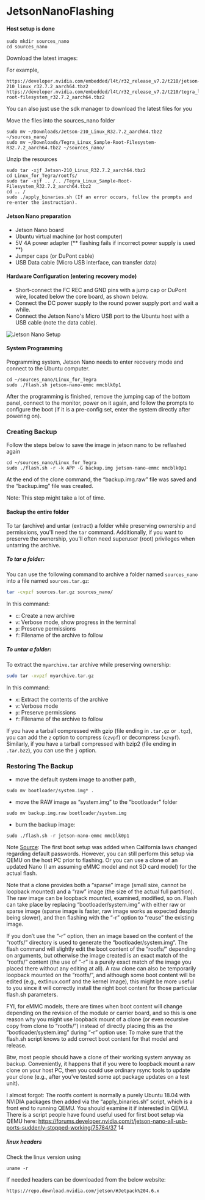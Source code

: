 # JetsonNanoFlashing

####  Host setup is done
```
sudo mkdir sources_nano
cd sources_nano
```

Download the latest images:

For example,
```
https://developer.nvidia.com/embedded/l4t/r32_release_v7.2/t210/jetson-210_linux_r32.7.2_aarch64.tbz2
https://developer.nvidia.com/embedded/l4t/r32_release_v7.2/t210/tegra_linux_sample-root-filesystem_r32.7.2_aarch64.tbz2
```

You can also just use the sdk manager to download the latest files for you

Move the files into the sources_nano folder
```
sudo mv ~/Downloads/Jetson-210_Linux_R32.7.2_aarch64.tbz2 ~/sources_nano/            
sudo mv ~/Downloads/Tegra_Linux_Sample-Root-Filesystem-R32.7.2_aarch64.tbz2 ~/sources_nano/  
```

Unzip the resources
```
sudo tar -xjf Jetson-210_Linux_R32.7.2_aarch64.tbz2
cd Linux_for_Tegra/rootfs/       
sudo tar -xjf .. /.. /Tegra_Linux_Sample-Root-Filesystem_R32.7.2_aarch64.tbz2
cd .. /
sudo ./apply_binaries.sh (If an error occurs, follow the prompts and re-enter the instruction). 
```

#### Jetson Nano preparation
- Jetson Nano board
- Ubuntu virtual machine (or host computer)
- 5V 4A power adapter (** flashing fails if incorrect power supply is used **)
- Jumper caps (or DuPont cable)
- USB Data cable (Micro USB interface, can transfer data)
#### Hardware Configuration (entering recovery mode)
- Short-connect the FC REC and GND pins with a jump cap or DuPont wire, located below the core board, as shown below.
- Connect the DC power supply to the round power supply port and wait a while.
- Connect the Jetson Nano's Micro USB port to the Ubuntu host with a USB cable (note the data cable).

![Jetson Nano Setup](https://www.waveshare.com/w/upload/2/2f/Jetson-nano-Force_recovery2-watermark.png)
      
#### System Programming
Programming system, Jetson Nano needs to enter recovery mode and connect to the Ubuntu computer.

```
cd ~/sources_nano/Linux_for_Tegra
sudo ./flash.sh jetson-nano-emmc mmcblk0p1
```
After the programming is finished, remove the jumping cap of the bottom panel, connect to the monitor, power on it again, and follow the prompts to configure the boot (if it is a pre-config set, enter the system directly after powering on).







### Creating Backup
Follow the steps below to save the image in jetson nano to be reflashed again 
```
cd ~/sources_nano/Linux_for_Tegra
sudo ./flash.sh -r -k APP -G backup.img jetson-nano-emmc mmcblk0p1
```
At the end of the clone command, the “backup.img.raw” file was saved and the “backup.img” file was created.

Note: This step might take a lot of time.

#### Backup the entire folder
To tar (archive) and untar (extract) a folder while preserving ownership and permissions, you'll need the `tar` command. Additionally, if you want to preserve the ownership, you'll often need superuser (root) privileges when untarring the archive.

##### To tar a folder:

You can use the following command to archive a folder named `sources_nano` into a file named `sources.tar.gz`:

```bash
tar -cvpzf sources.tar.gz sources_nano/
```

In this command:

- `c`: Create a new archive
- `v`: Verbose mode, show progress in the terminal
- `p`: Preserve permissions
- `f`: Filename of the archive to follow

##### To untar a folder:

To extract the `myarchive.tar` archive while preserving ownership:

```bash
sudo tar -xvpzf myarchive.tar.gz
```

In this command:

- `x`: Extract the contents of the archive
- `v`: Verbose mode
- `p`: Preserve permissions
- `f`: Filename of the archive to follow

If you have a tarball compressed with gzip (file ending in `.tar.gz` or `.tgz`), you can add the `z` option to compress (`czvpf`) or decompress (`xzvpf`). Similarly, if you have a tarball compressed with bzip2 (file ending in `.tar.bz2`), you can use the `j` option.



### Restoring The Backup

- move the default system image to another path,
```
sudo mv bootloader/system.img* .
```  
- move the RAW image as “system.img” to the “bootloader” folder
```
sudo mv backup.img.raw bootloader/system.img
```
- burn the backup image:
```
sudo ./flash.sh -r jetson-nano-emmc mmcblk0p1
```


Note [Source](https://forums.developer.nvidia.com/t/minimize-install-without-oem-config/183443): The first boot setup was added when California laws changed regarding default passwords. However, you can still perform this setup via QEMU on the host PC prior to flashing. Or you can use a clone of an updated Nano (I am assuming eMMC model and not SD card model) for the actual flash.

Note that a clone provides both a “sparse” image (small size, cannot be loopback mounted) and a “raw” image (the size of the actual full partition). The raw image can be loopback mounted, examined, modified, so on. Flash can take place by replacing “bootloader/system.img” with either raw or sparse image (sparse image is faster, raw image works as expected despite being slower), and then flashing with the “-r” option to “reuse” the existing image.

If you don’t use the “-r” option, then an image based on the content of the “rootfs/” directory is used to generate the “bootloader/system.img”. The flash command will slightly edit the boot content of the “rootfs/” depending on arguments, but otherwise the image created is an exact match of the “rootfs/” content (the use of “-r” is a purely exact match of the image you placed there without any editing at all). A raw clone can also be temporarily loopback mounted on the “rootfs/”, and although some boot content will be edited (e.g., extlinux.conf and the kernel Image), this might be more useful to you since it will correctly install the right boot content for those particular flash.sh parameters.

FYI, for eMMC models, there are times when boot content will change depending on the revision of the module or carrier board, and so this is one reason why you might use loopback mount of a clone (or even recursive copy from clone to “rootfs/”) instead of directly placing this as the “bootloader/system.img” during “-r” option use: To make sure that the flash.sh script knows to add correct boot content for that model and release.

Btw, most people should have a clone of their working system anyway as backup. Conveniently, it happens that if you were to loopback mount a raw clone on your host PC, then you could use ordinary rsync tools to update your clone (e.g., after you’ve tested some apt package updates on a test unit).

I almost forgot: The rootfs content is normally a purely Ubuntu 18.04 with NVIDIA packages then added via the “apply_binaries.sh” script, which is a front end to running QEMU. You should examine it if interested in QEMU. There is a script people have found useful used for first boot setup via QEMU here:
https://forums.developer.nvidia.com/t/jetson-nano-all-usb-ports-suddenly-stopped-working/75784/37 14





##### linux headers

Check the linux version using 
```
uname -r
```

If needed headers can be downloaded from the below website:
```
https://repo.download.nvidia.com/jetson/#Jetpack%204.6.x
```



